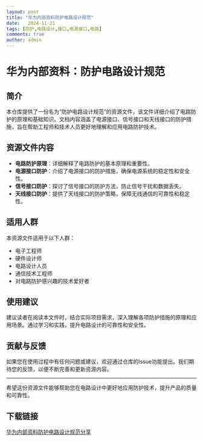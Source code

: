 ```yaml
---
layout: post
title: "华为内部资料防护电路设计规范"
date:   2024-11-21
tags: [防护,电路设计,接口,电源接口,电路]
comments: true
author: admin
---
```

# 华为内部资料：防护电路设计规范

## 简介

本仓库提供了一份名为“防护电路设计规范”的资源文件，该文件详细介绍了电路防护的原理和基础知识。文档内容涵盖了电源接口、信号接口和天线接口的防护措施，旨在帮助工程师和技术人员更好地理解和应用电路防护技术。

## 资源文件内容

- **电路防护原理**：详细解释了电路防护的基本原理和重要性。
- **电源接口防护**：介绍了电源接口的防护措施，确保电源系统的稳定性和安全性。
- **信号接口防护**：探讨了信号接口的防护方法，防止信号干扰和数据丢失。
- **天线接口防护**：提供了天线接口的防护策略，保障无线通信的可靠性和稳定性。

## 适用人群

本资源文件适用于以下人群：

- 电子工程师
- 硬件设计师
- 电路设计人员
- 通信技术工程师
- 对电路防护感兴趣的技术爱好者

## 使用建议

建议读者在阅读本文件时，结合实际项目需求，深入理解各项防护措施的原理和应用场景。通过学习和实践，提升电路设计的可靠性和安全性。

## 贡献与反馈

如果您在使用过程中有任何问题或建议，欢迎通过仓库的Issue功能提出。我们期待您的反馈，以便不断完善和更新资源内容。

---

希望这份资源文件能够帮助您在电路设计中更好地应用防护技术，提升产品的质量和可靠性。

## 下载链接

[华为内部资料防护电路设计规范分享](https://pan.quark.cn/s/2556d7823280)